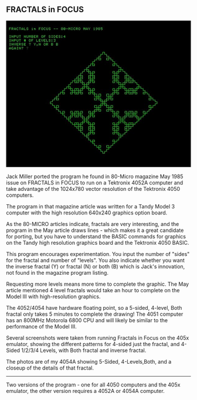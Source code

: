 FRACTALS in FOCUS
-------
![Fractal Screenshot](./Screenshots/Fractal_4-Sides%2C3-Levels_Both.jpg)

Jack Miller ported the program he found in 80-Micro magazine May 1985 issue on FRACTALS in FOCUS to run on a Tektronix 4052A computer and take advantage of the 1024x780 vector resolution of the Tektronix 4050 computers.

The program in that magazine article was written for a Tandy Model 3 computer with the high resolution 640x240 graphics option board.

As the 80-MICRO articles indicate, fractals are very interesting, and the program in the May article draws lines - which makes it a great candidate for porting, but you have to understand the BASIC commands for graphics on the Tandy high resolution graphics board and the Tektronix 4050 BASIC.

This program encourages experimentation.  You input the number of "sides" for the fractal and number of "levels".  You also indicate whether you want the inverse fractal (Y) or fractal (N) or both (B) which is Jack's innovation, not found in the magazine program listing.

Requesting more levels means more time to complete the graphic.  The May article mentioned 4 level fractals would take an hour to complete on the Model III with high-resolution graphics.

The 4052/4054 have hardware floating point, so a 5-sided, 4-level, Both fractal only takes 5 minutes to complete the drawing!  The 4051 computer has an 800MHz Motorola 6800 CPU and will likely be similar to the performance of the Model III.

Several screenshots were taken from running Fractals in Focus on the 405x emulator, showing the different patterns for 4-sided just the fractal, and 4-Sided 1/2/3/4 Levels, with Both fractal and inverse fractal.

The photos are of my 4054A showing 5-Sided, 4-Levels,Both, and a closeup of the details of that fractal.

--------------
Two versions of the program - one for all 4050 computers and the 405x emulator, the other version requires a 4052A or 4054A computer.
